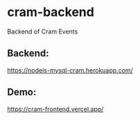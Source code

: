 # cram-backend
Backend of Cram Events

## Backend:

https://nodejs-mysql-cram.herokuapp.com/

## Demo:

https://cram-frontend.vercel.app/

